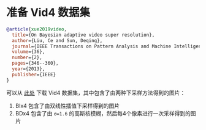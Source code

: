 # 准备 Vid4 数据集

<!-- [DATASET] -->

```bibtex
@article{xue2019video,
  title={On Bayesian adaptive video super resolution},
  author={Liu, Ce and Sun, Deqing},
  journal={IEEE Transactions on Pattern Analysis and Machine Intelligence},
  volume={36},
  number={2},
  pages={346--360},
  year={2013},
  publisher={IEEE}
}
```

可以从 [此处](https://drive.google.com/file/d/1ZuvNNLgR85TV_whJoHM7uVb-XW1y70DW/view?usp=sharing) 下载 Vid4 数据集，其中包含了由两种下采样方法得到的图片：

1. BIx4 包含了由双线性插值下采样得到的图片
2. BDx4 包含了由 `σ=1.6` 的高斯核模糊，然后每4个像素进行一次采样得到的图片
